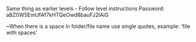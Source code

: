 Same thing as earlier levels - Follow level instructions
Password: aBZ0W5EmUfAf7kHTQeOwd8bauFJ2lAiG

~When there is a space in folder/file name use single quotes, example: 'file with spaces'
